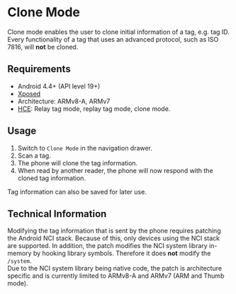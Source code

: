 Clone Mode
=======

Clone mode enables the user to clone initial information of a tag, e.g. tag ID. Every functionality of a tag that uses an advanced protocol, such as ISO 7816, will **not** be cloned.

## Requirements
- Android 4.4+ (API level 19+)
- [Xposed](https://repo.xposed.info/)
- Architecture: ARMv8-A, ARMv7
- [HCE](https://developer.android.com/guide/topics/connectivity/nfc/hce): Relay tag mode, replay tag mode, clone mode.

## Usage
1. Switch to `Clone Mode` in the navigation drawer.
2. Scan a tag.
3. The phone will clone the tag information.
4. When read by another reader, the phone will now respond with the cloned tag information.

Tag information can also be saved for later use.

## Technical Information
Modifying the tag information that is sent by the phone requires patching the Android NCI stack. Because of this, only devices using the NCI stack are supported. In addition, the patch modifies the NCI system library in-memory by hooking library symbols. Therefore it does **not** modify the `/system`.  
Due to the NCI system library being native code, the patch is architecture specific and is currently limited to ARMv8-A and ARMv7 (ARM and Thumb mode).
